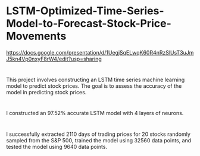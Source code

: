 # LSTM-Optimized-Time-Series-Model-to-Forecast-Stock-Price-Movements
https://docs.google.com/presentation/d/1UegjSqELwqK60R4nRzSlUsT3uJmJ5kn4Vp0nxyF8rW4/edit?usp=sharing
#
This project involves constructing an LSTM time series machine learning model to predict stock prices. The goal is to assess the accuracy of the model in predicting stock prices.
# 
I constructed an 97.52% accurate LSTM model with 4 layers of neurons.
#
I successfully extracted 2110 days of trading prices for 20 stocks randomly sampled from the S&P 500, trained the model using 32560 data points, and tested the model using 9640 data points. 
